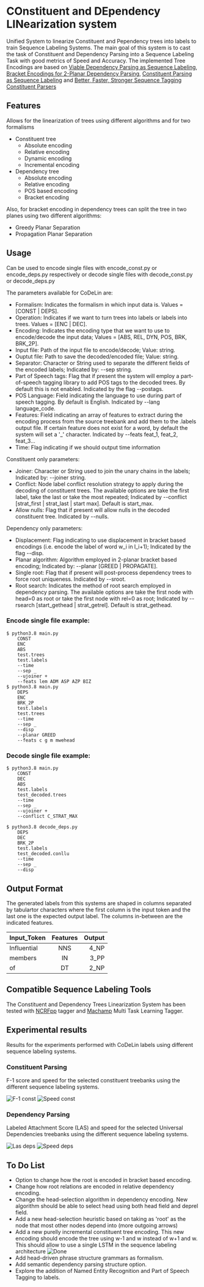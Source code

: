 # COnstituent and DEpendency LINearization system

Unified System to linearize Constituent and Pependency trees into labels to train Sequence Labeling Systems. The main goal of this system is to cast the task of Constituent and Dependency Parsing into a Sequence Labeling Task with good metrics of Speed and Accuracy. The implemented Tree Encodings are based on [Viable Dependency Parsing as Sequence Labeling](https://aclanthology.org/N19-1077.pdf), [Bracket Encodings for 2-Planar Dependency Parsing](https://aclanthology.org/2020.coling-main.223.pdf), [Constituent Parsing as Sequence Labeling](https://aclanthology.org/D18-1162v2.pdf) and [Better, Faster, Stronger Sequence Tagging Constituent Parsers](https://arxiv.org/pdf/1902.10985.pdf)

## Features

Allows for the linearization of trees using different algorithms and for two formalisms

- Constituent tree
	- Absolute encoding
	- Relative encoding
	- Dynamic encoding
	- Incremental encoding
- Dependency tree
	- Absolute encoding
	- Relative encoding
	- POS based encoding
	- Bracket encoding

Also, for bracket encoding in dependency trees can split the tree in two planes using two different algorithms:

- Greedy Planar Separation
- Propagation Planar Separation

## Usage

Can be used to encode single files with encode_const.py or encode_deps.py respectively or decode single files with decode_const.py or decode_deps.py

The parameters available for CoDeLin are:
- Formalism: Indicates the formalism in which input data is. Values = [CONST | DEPS].
- Operation: Indicates if we want to turn trees into labels or labels into trees. Values = [ENC | DEC].
- Encoding: Indicates the encoding type that we want to use to encode/decode the input data; Values = [ABS, REL, DYN, POS, BRK, BRK_2P].
- Input file: Path of the input file to encode/decode; Value: string.
- Ouptut file: Path to save the decoded/encoded file; Value: string.
- Separator: Character or String used to separate the different fields of the encoded labels; Indicated by: --sep string.
- Part of Speech tags: Flag that if present the system will employ a part-of-speech tagging library to add POS tags to the decoded trees. By default this is not enabled. Indicated by the flag --postags.
- POS Language: Field indicating the language to use during part of speech tagging. By default is English. Indicated by --lang language_code.
- Features: Field indicating an array of features to extract during the encoding process from the source treebank and add them to the .labels output file. If certain feature does not exist for a word, by default the system will set a '_' character. Indicated by --feats feat_1, feat_2, feat_3...
- Time: Flag indicating if we should output time information

Constituent only parameters:
- Joiner: Character or String used to join the unary chains in the labels; Indicated by: --joiner string.
- Conflict: Node label conflict resolution strategy to apply during the decoding of constituent trees. The available options are take the first label, take the last or take the most repeated; Indicated by --conflict [strat_first | strat_last | start max]. Default is start_max.
- Allow nulls: Flag that if present will allow nulls in the decoded constituent tree. Indicated by --nulls.

Dependency only parameters:
- Displacement: Flag indicating to use displacement in bracket based encodings (i.e. encode the label of word w_i in l_i+1); Indicated by the flag --disp.
- Planar algorithm: Algorithm employed in 2-planar bracket based encoding; Indicated by: --planar [GREED | PROPAGATE].
- Single root: Flag that if present will post-process dependency trees to force root uniqueness. Indicated by --sroot.
- Root search: Indicates the method of root search employed in dependency parsing. The available options are take the first node with head=0 as root or take the first node with rel=0 as root; Indicated by --rsearch [start_gethead | strat_getrel]. Default is strat_gethead.


### Encode single file example:
```
$ python3.8 main.py
	CONST
	ENC
	ABS
	test.trees
	test.labels
	--time
	--sep _
	--ujoiner +
	--feats lem ADM ASP AZP BIZ
$ python3.8 main.py 
	DEPS
	ENC
	BRK_2P
	test.labels
	test.trees
	--time
	--sep _
	--disp
	--planar GREED
	--feats c g m mwehead
```
### Decode single file example:
```
$ python3.8 main.py
	CONST
	DEC
	ABS
	test.labels
	test_decoded.trees
	--time
	--sep _
	--ujoiner +
	--conflict C_STRAT_MAX

$ python3.8 decode_deps.py 
	DEPS
	DEC
	BRK_2P
	test.labels
	test_decoded.conllu
	--time
	--sep _
	--disp
```

## Output Format

The generated labels from this systems are shaped in columns separated by tabulartor characters where the first column is the input token and the last one is the expected output label. The columns in-between are the indicated features.

| Input_Token   | Features      | Output|
| ------------- |:-------------:| -----:|
| Influential   | NNS           |  4_NP |
| members       | IN            |  3_PP |
| of            | DT            |  2_NP |

## Compatible Sequence Labeling Tools

The Constituent and Dependency Trees Linearization System has been tested with [NCRFpp](https://github.com/jiesutd/NCRFpp) tagger and [Machamp](https://github.com/machamp-nlp/machamp) Multi Task Learning Tagger.

## Experimental results

Results for the experiments performed with CoDeLin labels using different sequence labeling systems.

### Constituent Parsing

F-1 score and speed for the selected constituent treebanks using the different sequence labeling systems.

![F-1 const](https://raw.githubusercontent.com/Polifack/CoDeLin/main/pics/const_fscore.png)
![Speed const](https://raw.githubusercontent.com/Polifack/CoDeLin/main/pics/const_speed.png)

### Dependency Parsing

Labeled Attachment Score (LAS) and speed for the selected Universal Dependencies treebanks using the different sequence labeling systems.

![Las deps](https://raw.githubusercontent.com/Polifack/CoDeLin/main/pics/deps_las.png)
![Speed deps](https://raw.githubusercontent.com/Polifack/CoDeLin/main/pics/deps_speed.png)


## To Do List

- Option to change how the root is encoded in bracket based encoding.
- Change how root relations are encoded in relative dependency encoding.
- Change the head-selection algorithm in dependency encoding. New algorithm should be able to select head using both head field and deprel field.
- Add a new head-selection heuristic based on taking as 'root' as the node that most other nodes depend into (more outgoing arrows)
- Add a new purelly incremental constituent tree encoding. This new encoding should encode the tree using w-1 and w instead of w+1 and w. This should allow to use a single LSTM in the sequence labeling architecture ![Done](https://raw.githubusercontent.com/Polifack/CoDeLin/main/pics/incr_enc.png)
- Add head-driven phrase structure grammars as formalism. 
- Add semantic dependency parsing structure option.
- Explore the addition of Named Entity Recognition and Part of Speech Tagging to labels.
